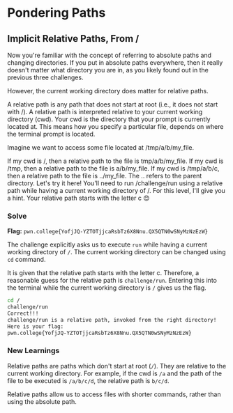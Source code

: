 # Pondering Paths

## Implicit Relative Paths, From /
Now you're familiar with the concept of referring to absolute paths and changing directories. If you put in absolute paths everywhere, then it really doesn't matter what directory you are in, as you likely found out in the previous three challenges.

However, the current working directory does matter for relative paths.

A relative path is any path that does not start at root (i.e., it does not start with /).
A relative path is interpreted relative to your current working directory (cwd).
Your cwd is the directory that your prompt is currently located at.
This means how you specify a particular file, depends on where the terminal prompt is located.

Imagine we want to access some file located at /tmp/a/b/my_file.

If my cwd is /, then a relative path to the file is tmp/a/b/my_file.
If my cwd is /tmp, then a relative path to the file is a/b/my_file.
If my cwd is /tmp/a/b/c, then a relative path to the file is ../my_file. The .. refers to the parent directory.
Let's try it here! You'll need to run /challenge/run using a relative path while having a current working directory of /. For this level, I'll give you a hint. Your relative path starts with the letter c 😊



### Solve
**Flag:** `pwn.college{YofjJQ-YZTOTjjcaRsbTz6X8Nnu.QX5QTN0wSNyMzNzEzW}`

The challenge explicitly asks us to execute `run` while having a current working directory of `/`. The current working directory can be changed using `cd` command. 

It is given that the relative path starts with the letter c. Therefore, a reasonable guess for the relative path is `challenge/run`. Entering this into the terminal while the current working directory is `/` gives us the flag.

```bash
cd /
challenge/run
Correct!!!
challenge/run is a relative path, invoked from the right directory!
Here is your flag:
pwn.college{YofjJQ-YZTOTjjcaRsbTz6X8Nnu.QX5QTN0wSNyMzNzEzW}
```

### New Learnings
Relative paths are paths which don't start at root (`/`). They are relative to the current working directory. For example, if the cwd is `/a` and the path of the file to be executed is `/a/b/c/d`, the relative path is `b/c/d`.

Relative paths allow us to access files with shorter commands, rather than using the absolute path.

